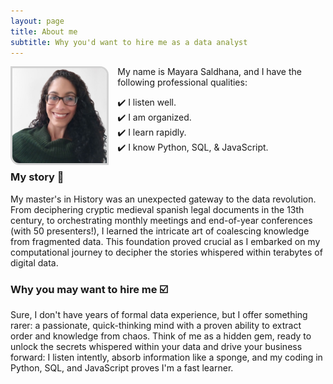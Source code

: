 ```yaml
---
layout: page
title: About me
subtitle: Why you'd want to hire me as a data analyst
---
```

<img 
  align="left" 
  style="width:30%; height:auto; border: .25em solid lightgrey; border-top-right-radius: 1em; border-bottom-left-radius: 1em; margin-right: 1em; "
  src="/assets/img/may_photo.png" 
  alt="My data analyst photo!">

My name is Mayara Saldhana, and I have the following professional qualities:

✔️  I listen well.<br>
✔️  I am organized.<br>
✔️  I learn rapidly.<br>
✔️  I know Python, SQL, & JavaScript.<br>

### My story 🐝

My master's in History was an unexpected gateway to the data revolution. From deciphering cryptic medieval spanish legal documents in the 13th century, to orchestrating monthly meetings and end-of-year conferences (with 50 presenters!), I learned the intricate art of coalescing knowledge from fragmented data. This foundation proved crucial as I embarked on my computational journey to decipher the stories whispered within terabytes of digital data.

### Why you may want to hire me ☑️ 	

Sure, I don't have years of formal data experience, but I offer something rarer: a passionate, quick-thinking mind with a proven ability to extract order and knowledge from chaos. Think of me as a hidden gem, ready to unlock the secrets whispered within your data and drive your business forward: I listen intently, absorb information like a sponge, and my coding in Python, SQL, and JavaScript proves I'm a fast learner. 


